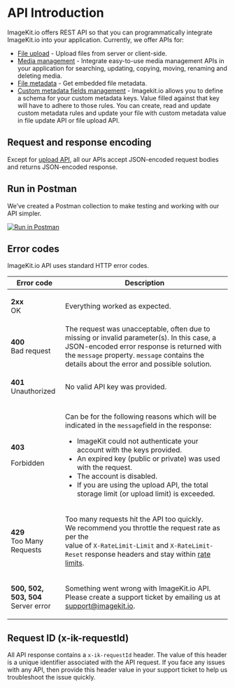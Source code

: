 # API Introduction

ImageKit.io offers REST API so that you can programmatically integrate ImageKit.io into your application. Currently, we offer APIs for:

* [File upload](../upload-file-api/) - Upload files from server or client-side.
* [Media management](../media-api/) - Integrate easy-to-use media management APIs in your application for searching, updating, copying, moving, renaming and deleting media.
* [File metadata](../metadata-api/) - Get embedded file metadata.
* [Custom metadata fields management](../custom-metadata-fields-api) - Imagekit.io allows you to define a schema for your custom metadata keys. Value filled against that key will have to adhere to those rules. You can create, read and update custom metadata rules and update your file with custom metadata value in file update API or file upload API.


## Request and response encoding

Except for [upload API](../upload-file-api/), all our APIs accept JSON-encoded request bodies and returns JSON-encoded response.

## Run in Postman

We’ve created a Postman collection to make testing and working with our API simpler.

[![Run in Postman](https://run.pstmn.io/button.svg)](https://app.getpostman.com/run-collection/e8afe4815e95f8b14660)

## Error codes

ImageKit.io API uses standard HTTP error codes.

| Error code                                                                  | Description                                                                                                                                                                                                                                                                                                                                                                                                        |
| --------------------------------------------------------------------------- | ------------------------------------------------------------------------------------------------------------------------------------------------------------------------------------------------------------------------------------------------------------------------------------------------------------------------------------------------------------------------------------------------------------------ |
| <p><strong>2xx</strong><br>OK</p>                                           | Everything worked as expected.                                                                                                                                                                                                                                                                                                                                                                                     |
| <p><strong>400</strong><br>Bad request</p>                                  | The request was unacceptable, often due to missing or invalid parameter(s). In this case, a JSON-encoded error response is returned with the `message` property. `message` contains the details about the error and possible solution.                                                                                                                                                                             |
| <p><strong>401</strong><br>Unauthorized<br></p>                             | No valid API key was provided.                                                                                                                                                                                                                                                                                                                                                                                     |
| <p><strong>403</strong></p><p>Forbidden</p>                                 | <p>Can be for the following reasons which will be indicated in the <code>message</code>field in the response:<br></p><ul><li>ImageKit could not authenticate your account with the keys provided.</li><li>An expired key (public or private) was used with the request.</li><li>The account is disabled.</li><li>If you are using the upload API, the total storage limit (or upload limit) is exceeded.</li></ul> |
| <p><strong>429</strong><br>Too Many Requests<br></p>                        | <p>Too many requests hit the API too quickly.<br>We recommend you throttle the request rate as per the <br>value of <code>X-RateLimit-Limit</code> and <code>X-RateLimit-Reset</code> response headers and stay within <a href="rate-limits.md">rate limits</a>.</p>                                                                                                                                               |
| <p><strong>500, 502, 503, 504</strong><br><strong></strong>Server error</p> | <p>Something went wrong with ImageKit.io API. <br>Please create a support ticket by emailing us at <a href="mailto:supprort@imagekit.io">support@imagekit.io</a>.</p>                                                                                                                                                                                                                                              |

## Request ID (x-ik-requestId)

All API response contains a `x-ik-requestId` header. The value of this header is a unique identifier associated with the API request. If you face any issues with any API, then provide this header value in your support ticket to help us troubleshoot the issue quickly.
